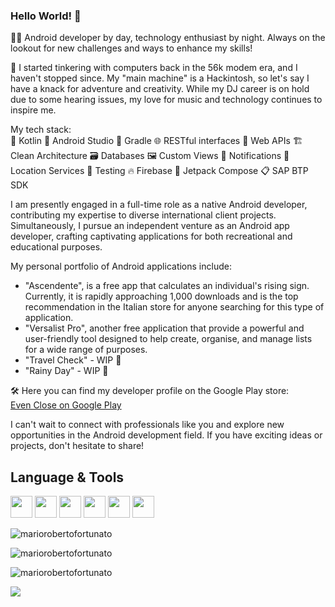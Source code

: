 ### Hello World! 👋

👨‍💻 Android developer by day, technology enthusiast by night. Always on the lookout for new challenges and ways to enhance my skills!

🔌 I started tinkering with computers back in the 56k modem era, and I haven't stopped since. My "main machine" is a Hackintosh, so let's say I have a knack for adventure and creativity. While my DJ career is on hold due to some hearing issues, my love for music and technology continues to inspire me.


My tech stack:<br>
🚀 Kotlin
📱 Android Studio
🔨 Gradle
🌐 RESTful interfaces
📡 Web APIs
🏗️ Clean Architecture
🗃️ Databases
🖼️ Custom Views
🔔 Notifications
📍 Location Services
🧪 Testing
🔥 Firebase
🚀 Jetpack Compose
📋 SAP BTP SDK

I am presently engaged in a full-time role as a native Android developer, contributing my expertise to diverse international client projects. Simultaneously, I pursue an independent venture as an Android app developer, crafting captivating applications for both recreational and educational purposes. 

My personal portfolio of Android applications include:<br>

- "Ascendente", is a free app that calculates an individual's rising sign. Currently, it is rapidly approaching 1,000 downloads and is the top recommendation in the Italian store for anyone searching for this type of application.<br>
- "Versalist Pro", another free application that provide a powerful and user-friendly tool designed to help create, organise, and manage lists for a wide range of purposes.<br>
- "Travel Check" - WIP 🤫<br>
- "Rainy Day" - WIP 🤫<br>

🛠️ Here you can find my developer profile on the Google Play store:<br>
<a href="https://play.google.com/store/apps/developer?id=EvenClose">Even Close on Google Play</a>

I can't wait to connect with professionals like you and explore new opportunities in the Android development field. If you have exciting ideas or projects, don't hesitate to share!


## Language & Tools
<p>
<img src="https://cdn.jsdelivr.net/gh/devicons/devicon/icons/kotlin/kotlin-original.svg" width="35" height="35"/>
<img src="https://cdn.jsdelivr.net/gh/devicons/devicon/icons/android/android-original.svg" width="35" height="35"/>
<img src="https://cdn.jsdelivr.net/gh/devicons/devicon/icons/androidstudio/androidstudio-original.svg" width="35" height="35"/>
<img src="https://cdn.jsdelivr.net/gh/devicons/devicon/icons/firebase/firebase-plain.svg" width="35" height="35"/>
<img src="https://cdn.jsdelivr.net/gh/devicons/devicon/icons/java/java-original.svg" width="35" height="35"/>
<img src="https://cdn.jsdelivr.net/gh/devicons/devicon/icons/sqlite/sqlite-original.svg" width="35" height="35"/>
</p>

<p><img align="center" src=https://github-readme-stats.vercel.app/api/top-langs?username=mariorobertofortunato&show_icons=true&locale=en&layout=compact alt="mariorobertofortunato" /></p>

<p><img align="center" src=https://github-readme-stats.vercel.app/api?username=mariorobertofortunato&show_icons=true&locale=en alt="mariorobertofortunato" /></p>

<p><img align="center" src=https://github-readme-streak-stats.herokuapp.com/?user=mariorobertofortunato& alt="mariorobertofortunato" /></p>

<p><img align="center" src=https://komarev.com/ghpvc/?username=mariorobertofortunato /></p>


<!--
**mariorobertofortunato/mariorobertofortunato** is a ✨ _special_ ✨ repository because its `README.md` (this file) appears on your GitHub profile.

Here are some ideas to get you started:

- 🔭 I’m currently working on ...
- 🌱 I’m currently learning ...
- 👯 I’m looking to collaborate on ...
- 🤔 I’m looking for help with ...
- 💬 Ask me about ...
- 📫 How to reach me: ...
- 😄 Pronouns: ...
- ⚡ Fun fact: ...
-->
